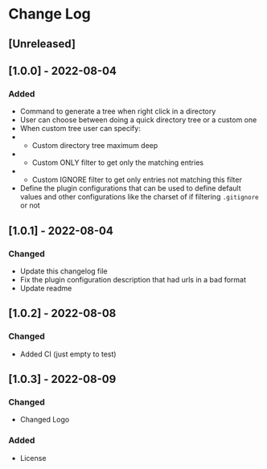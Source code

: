 # Change Log

## [Unreleased]

## [1.0.0] - 2022-08-04
### Added
- Command to generate a tree when right click in a directory
- User can choose between doing a quick directory tree or a custom one
- When custom tree user can specify:
- - Custom directory tree maximum deep
- - Custom ONLY filter to get only the matching entries
- - Custom IGNORE filter to get only entries not matching this filter
- Define the plugin configurations that can be used to define default values and other configurations like the charset of if filtering `.gitignore` or not

## [1.0.1] - 2022-08-04
### Changed
- Update this changelog file
- Fix the plugin configuration description that had urls in a bad format
- Update readme

## [1.0.2] - 2022-08-08
### Changed
- Added CI (just empty to test)

## [1.0.3] - 2022-08-09
### Changed
- Changed Logo
### Added
- License